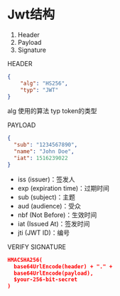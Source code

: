 # Jwt结构

1. Header
2. Payload
3. Signature

HEADER

```json
{
    "alg": "HS256",
    "typ": "JWT"
}
```

alg 使用的算法
typ token的类型

PAYLOAD

```json
{
  "sub": "1234567890",
  "name": "John Doe",
  "iat": 1516239022
}
```

-   iss (issuer)：签发人
-   exp (expiration time)：过期时间
-   sub (subject)：主题
-   aud (audience)：受众
-   nbf (Not Before)：生效时间
-   iat (Issued At)：签发时间
-   jti (JWT ID)：编号

VERIFY SIGNATURE

```json
HMACSHA256(
  base64UrlEncode(header) + "." +
  base64UrlEncode(payload),
  $your-256-bit-secret
)
```